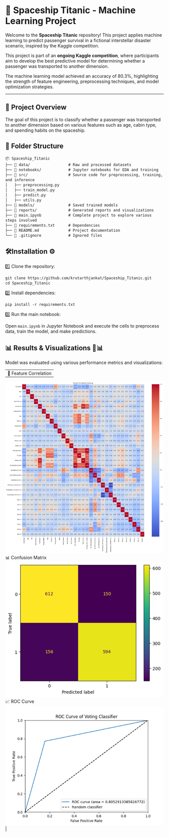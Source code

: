 # 🚀 Spaceship Titanic - Machine Learning Project

Welcome to the **Spaceship Titanic** repository! This project applies machine learning to predict passenger survival in a fictional interstellar disaster scenario, inspired by the Kaggle competition.

This project is part of an **ongoing Kaggle competition**, where participants aim to develop the best predictive model for determining whether a passenger was transported to another dimension.

The machine learning model achieved an accuracy of 80.3%, highlighting the strength of feature engineering, preprocessing techniques, and model optimization strategies.

---

## 📌 Project Overview

The goal of this project is to classify whether a passenger was transported to another dimension based on various features such as age, cabin type, and spending habits on the spaceship.

## 📂 Folder Structure

```plaintext
📦 Spaceship_Titanic
├── 📂 data/                 # Raw and processed datasets
├── 📂 notebooks/            # Jupyter notebooks for EDA and training
├── 📂 src/                  # Source code for preprocessing, training, and inference
│   ├── preprocessing.py
│   ├── train_model.py
│   ├── predict.py
│   ├── utils.py
├── 📂 models/               # Saved trained models
├── 📂 reports/              # Generated reports and visualizations
├── 📄 main.ipynb            # Complete project to explore various steps involved
├── 📄 requirements.txt      # Dependencies
├── 📄 README.md             # Project documentation
└── 📄 .gitignore            # Ignored files

```

## 🛠Installation ⚙️

1️⃣ Clone the repository:

    git clone https://github.com/krutarthjankat/Spaceship_Titanic.git
    cd Spaceship_Titanic

2️⃣ Install dependencies:

    pip install -r requirements.txt
    
3️⃣ Run the main notebook:

Open ```main.ipynb``` in Jupyter Notebook and execute the cells to preprocess data, train the model, and make predictions.

## 📊 Results & Visualizations 🎨📊

Model was evaluated using various performance metrics and visualizations:

| |
| :-: |
|  🎯 Feature Correlation
![](reports/Feature_Correlation.png)  
📊 Confusion Matrix
![](reports/Confusion_Matrix.png) 
📈 ROC Curve
![](reports/ROC_Curve.png)  
|






